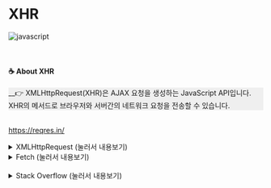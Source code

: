 # XHR
![javascript](https://img.shields.io/badge/Javascript-XMLHttpRequest-blue?logo=javascript)

<br>

#### ☕ About XHR
<div style="background-color: #efefef">
__👉 XMLHttpRequest(XHR)은 AJAX 요청을 생성하는 JavaScript API입니다. XHR의 메서드로 브라우저와 서버간의 네트워크 요청을 전송할 수 있습니다.
</div>

<br>

https://reqres.in/

<details>
<summary> XMLHttpRequest  (눌러서 내용보기) </summary>
<div markdown="1">

defer, section, font: inherit

</div>
</details>

<details>
<summary> Fetch (눌러서 내용보기) </summary>
<div markdown="1">

[Fetch API_MDN](https://developer.mozilla.org/en-US/docs/Web/API/Fetch_API)

##### Provides a definition for related concepts such as CORS and the HTTP origin header semantics, supplanting their separate definitions elsewhere.

##### It returns a Promise that resolves to the Response to that request, whether it is successful or not.

##### 🌼 img
![img](./img/.PNG)

</div>
</details>

<br>

<details>
<summary> Stack Overflow  (눌러서 내용보기) </summary>
<div markdown="1">

[xmlHttpRequest.onerror handler use case
](https://stackoverflow.com/questions/45067892/xmlhttprequest-onerror-handler-use-case)

```
var xmlhttp = new XMLHttpRequest(),
  method = 'GET',
  url = 'https://developer.mozilla.org/';

xmlhttp.open(method, url, true);
xmlhttp.onerror = function () {
  console.log("** An error occurred during the transaction");
};
xmlhttp.send();
```

__When dealing with any network based IO all kinds of things could happen.__
__Since an XHR call is for a server response, onerror would come into play when there is an error at the server.__

</div>
</details>